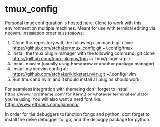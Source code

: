 # tmux_config
Personal tmux configuration is hosted here. Clone to work with this environment on multiple machines. Meant for use with terminal editing via neovim. 
Installation order is as follows:
  1. Clone this repository with the following command: git clone https://github.com/stchaker/tmux_config.git ~/.config/tmux
  2. Install the tmux plugin manager with the following command: git clone https://github.com/tmux-plugins/tpm ~/.tmux/plugins/tpm
  3. Install neovim (usually using homebrew or another package manager)
  4. Install my neovim config at: https://github.com/stchaker/kickstart.nvim.git ~/.config/nvim
  5. Run tmux and nvim and it should install all plugins should work.

For seamless integration with themeing don't forget to install https://www.nordtheme.com/ for iterm2 or whatever terminal emulator you're using. You will also want a nerd font like: https://www.jetbrains.com/lp/mono/

In order for the debuggers to function for go and python, dont forget to install the delve debugger for go, and the debugpy package for python. 
